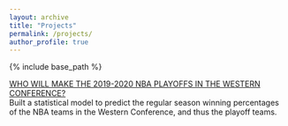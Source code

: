 ```yaml
---
layout: archive
title: "Projects"
permalink: /projects/
author_profile: true
---
```


{% include base_path %}


[WHO WILL MAKE THE 2019-2020 NBA PLAYOFFS IN THE WESTERN CONFERENCE?](https://advds71x.github.io/NBAproj/)  
Built a statistical model to predict the regular season winning percentages of the NBA teams in the Western Conference, and thus the playoff teams. 
